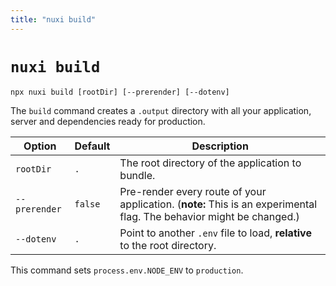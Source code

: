 ```yaml
---
title: "nuxi build"
---
```


# `nuxi build`

```{bash}
npx nuxi build [rootDir] [--prerender] [--dotenv]
```

The `build` command creates a `.output` directory with all your application, server and dependencies ready for production.

Option        | Default          | Description
-------------------------|-----------------|------------------
`rootDir` | `.` | The root directory of the application to bundle.
`--prerender` | `false` | Pre-render every route of your application. (**note:** This is an experimental flag. The behavior might be changed.)
`--dotenv` | `.` | Point to another `.env` file to load, **relative** to the root directory.

This command sets `process.env.NODE_ENV` to `production`.
